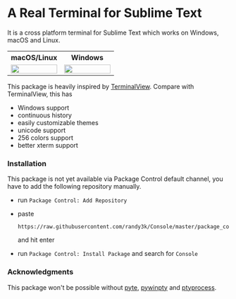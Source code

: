 # A Real Terminal for Sublime Text

It is a cross platform terminal for Sublime Text which works on Windows, macOS and Linux.

<table>
    <tr>
        <th>macOS/Linux</th>
        <th>Windows</th>
    </tr>
    <tr>
        <td width="50%">
            <a href="https://user-images.githubusercontent.com/1690993/41478796-00ba3cb2-7097-11e8-9de9-bec85213a5c8.gif">
                <img src="https://user-images.githubusercontent.com/1690993/41478796-00ba3cb2-7097-11e8-9de9-bec85213a5c8.gif" width="100%">
            </a>
        </td>
        <td width="50%">
            <a href="https://user-images.githubusercontent.com/1690993/41478434-a46f19c4-7095-11e8-995d-f7b4ef8b9c0e.gif">
                <img src="https://user-images.githubusercontent.com/1690993/41478434-a46f19c4-7095-11e8-995d-f7b4ef8b9c0e.gif" width="100%">
            </a>
        </td>
    </tr>
</table>

This package is heavily inspired by [TerminalView](https://github.com/Wramberg/TerminalView). Compare with TerminalView, this has

- Windows support
- continuous history
- easily customizable themes
- unicode support
- 256 colors support
- better xterm support

### Installation

This package is not yet available via Package Control default channel, you have to add the following repository manually.

- run `Package Control: Add Repository`
- paste

    ```
    https://raw.githubusercontent.com/randy3k/Console/master/package_control.json
    ```
    and hit enter

- run `Package Control: Install Package` and search for `Console`


### Acknowledgments

This package won't be possible without [pyte](https://github.com/selectel/pyte), [pywinpty](https://github.com/spyder-ide/pywinpty) and [ptyprocess](https://github.com/pexpect/ptyprocess).
